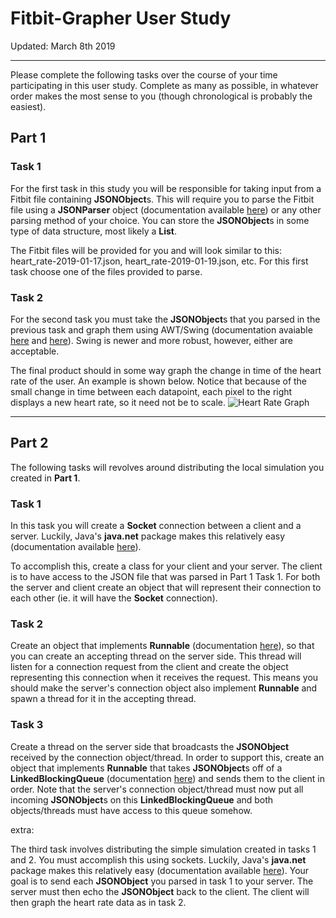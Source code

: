 # Fitbit-Grapher User Study

Updated: March 8th 2019

---------------------------------------

Please complete the following tasks over the course of your time participating in this user study.  Complete as many as possible, in whatever order makes the most sense to you (though chronological is probably the easiest).  

## Part 1

### Task 1

For the first task in this study you will be responsible for taking input from a Fitbit file containing **JSONObject**s.  This will require you to parse the Fitbit file using a **JSONParser** object (documentation available [here](https://jar-download.com/artifacts/com.github.cliftonlabs/json-simple/2.1.2/documentation)) or any other parsing method of your choice.  You can store the **JSONObject**s in some type of data structure, most likely a **List**.  

The Fitbit files will be provided for you and will look similar to this: heart_rate-2019-01-17.json, heart_rate-2019-01-19.json, etc.  For this first task choose one of the files provided to parse. 

### Task 2

For the second task you must take the **JSONObject**s that you parsed in the previous task and graph them using AWT/Swing (documentation avaiable [here](https://docs.oracle.com/javase/7/docs/api/java/awt/package-summary.html) and [here](https://docs.oracle.com/javase/7/docs/api/javax/swing/package-summary.html)).  Swing is newer and more robust, however, either are acceptable.  

The final product should in some way graph the change in time of the heart rate of the user.  An example is shown below.  Notice that because of the small change in time between each datapoint, each pixel to the right displays a new heart rate, so it need not be to scale. 
![Heart Rate Graph](https://user-images.githubusercontent.com/15836110/54060492-e6081780-41ca-11e9-92b9-3c9ddf985938.PNG)

---------------------------------------

## Part 2

The following tasks will revolves around distributing the local simulation you created in **Part 1**.

### Task 1

In this task you will create a **Socket** connection between a client and a server.  Luckily, Java's **java.net** package makes this relatively easy (documentation available [here](https://docs.oracle.com/javase/7/docs/api/java/net/package-summary.html)).  

To accomplish this, create a class for your client and your server.  The client is to have access to the JSON file that was parsed in Part 1 Task 1.  For both the server and client create an object that will represent their connection to each other (ie. it will have the **Socket** connection).

### Task 2

Create an object that implements **Runnable** (documentation [here](https://docs.oracle.com/javase/7/docs/api/java/lang/Runnable.html)), so that you can create an accepting thread on the server side.  This thread will listen for a connection request from the client and create the object representing this connection when it receives the request.  This means you should make the server's connection object also implement **Runnable** and spawn a thread for it in the accepting thread.  

### Task 3

Create a thread on the server side that broadcasts the **JSONObject** received by the connection object/thread.  In order to support this, create an object that implements **Runnable** that takes **JSONObject**s off of a **LinkedBlockingQueue** (documentation [here](https://docs.oracle.com/javase/8/docs/api/?java/util/concurrent/LinkedBlockingQueue.html)) and sends them to the client in order.  Note that the server's connection object/thread must now put all incoming **JSONObject**s on this **LinkedBlockingQueue** and both objects/threads must have access to this queue somehow.  




extra:


The third task involves distributing the simple simulation created in tasks 1 and 2.  You must accomplish this using sockets.  Luckily, Java's **java.net** package makes this relatively easy (documentation available [here](https://docs.oracle.com/javase/7/docs/api/java/net/package-summary.html)).  Your goal is to send each **JSONObject** you parsed in task 1 to your server.  The server must then echo the **JSONObject** back to the client.  The client will then graph the heart rate data as in task 2.
